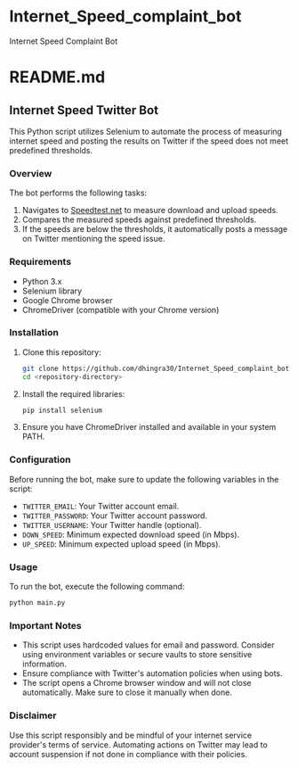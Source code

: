 # Internet_Speed_complaint_bot
Internet Speed Complaint Bot

# README.md

## Internet Speed Twitter Bot

This Python script utilizes Selenium to automate the process of measuring internet speed and posting the results on Twitter if the speed does not meet predefined thresholds.

### Overview

The bot performs the following tasks:

1. Navigates to [Speedtest.net](https://www.speedtest.net/) to measure download and upload speeds.
2. Compares the measured speeds against predefined thresholds.
3. If the speeds are below the thresholds, it automatically posts a message on Twitter mentioning the speed issue.

### Requirements

- Python 3.x
- Selenium library
- Google Chrome browser
- ChromeDriver (compatible with your Chrome version)

### Installation

1. Clone this repository:
   ```bash
   git clone https://github.com/dhingra30/Internet_Speed_complaint_bot.git
   cd <repository-directory>
   ```

2. Install the required libraries:
   ```bash
   pip install selenium
   ```

3. Ensure you have ChromeDriver installed and available in your system PATH.

### Configuration

Before running the bot, make sure to update the following variables in the script:

- `TWITTER_EMAIL`: Your Twitter account email.
- `TWITTER_PASSWORD`: Your Twitter account password.
- `TWITTER_USERNAME`: Your Twitter handle (optional).
- `DOWN_SPEED`: Minimum expected download speed (in Mbps).
- `UP_SPEED`: Minimum expected upload speed (in Mbps).

### Usage

To run the bot, execute the following command:

```bash
python main.py
```

### Important Notes

- This script uses hardcoded values for email and password. Consider using environment variables or secure vaults to store sensitive information.
- Ensure compliance with Twitter's automation policies when using bots.
- The script opens a Chrome browser window and will not close automatically. Make sure to close it manually when done.

### Disclaimer

Use this script responsibly and be mindful of your internet service provider's terms of service. Automating actions on Twitter may lead to account suspension if not done in compliance with their policies.
